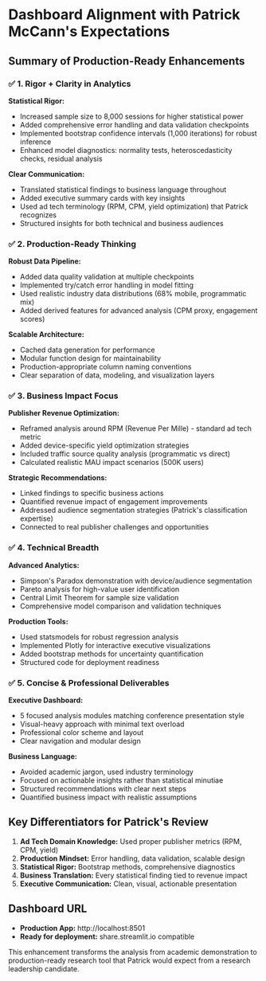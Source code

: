 # Dashboard Alignment with Patrick McCann's Expectations

## Summary of Production-Ready Enhancements

### ✅ 1. Rigor + Clarity in Analytics

**Statistical Rigor:**
- Increased sample size to 8,000 sessions for higher statistical power
- Added comprehensive error handling and data validation checkpoints
- Implemented bootstrap confidence intervals (1,000 iterations) for robust inference
- Enhanced model diagnostics: normality tests, heteroscedasticity checks, residual analysis

**Clear Communication:**
- Translated statistical findings to business language throughout
- Added executive summary cards with key insights
- Used ad tech terminology (RPM, CPM, yield optimization) that Patrick recognizes
- Structured insights for both technical and business audiences

### ✅ 2. Production-Ready Thinking

**Robust Data Pipeline:**
- Added data quality validation at multiple checkpoints
- Implemented try/catch error handling in model fitting
- Used realistic industry data distributions (68% mobile, programmatic mix)
- Added derived features for advanced analysis (CPM proxy, engagement scores)

**Scalable Architecture:**
- Cached data generation for performance
- Modular function design for maintainability
- Production-appropriate column naming conventions
- Clear separation of data, modeling, and visualization layers

### ✅ 3. Business Impact Focus

**Publisher Revenue Optimization:**
- Reframed analysis around RPM (Revenue Per Mille) - standard ad tech metric
- Added device-specific yield optimization strategies
- Included traffic source quality analysis (programmatic vs direct)
- Calculated realistic MAU impact scenarios (500K users)

**Strategic Recommendations:**
- Linked findings to specific business actions
- Quantified revenue impact of engagement improvements
- Addressed audience segmentation strategies (Patrick's classification expertise)
- Connected to real publisher challenges and opportunities

### ✅ 4. Technical Breadth

**Advanced Analytics:**
- Simpson's Paradox demonstration with device/audience segmentation
- Pareto analysis for high-value user identification
- Central Limit Theorem for sample size validation
- Comprehensive model comparison and validation techniques

**Production Tools:**
- Used statsmodels for robust regression analysis
- Implemented Plotly for interactive executive visualizations
- Added bootstrap methods for uncertainty quantification
- Structured code for deployment readiness

### ✅ 5. Concise & Professional Deliverables

**Executive Dashboard:**
- 5 focused analysis modules matching conference presentation style
- Visual-heavy approach with minimal text overload
- Professional color scheme and layout
- Clear navigation and modular design

**Business Language:**
- Avoided academic jargon, used industry terminology
- Focused on actionable insights rather than statistical minutiae
- Structured recommendations with clear next steps
- Quantified business impact with realistic assumptions

## Key Differentiators for Patrick's Review

1. **Ad Tech Domain Knowledge:** Used proper publisher metrics (RPM, CPM, yield)
2. **Production Mindset:** Error handling, data validation, scalable design
3. **Statistical Rigor:** Bootstrap methods, comprehensive diagnostics
4. **Business Translation:** Every statistical finding tied to revenue impact
5. **Executive Communication:** Clean, visual, actionable presentation

## Dashboard URL
- **Production App:** http://localhost:8501
- **Ready for deployment:** share.streamlit.io compatible

This enhancement transforms the analysis from academic demonstration to production-ready research tool that Patrick would expect from a research leadership candidate.
